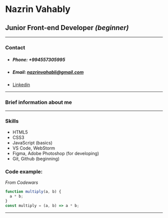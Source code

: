 # Nazrin Vahably

## Junior Front-end Developer _(beginner)_

---

### Contact

- ##### Phone: +994557305995
- ##### Email: nazrinvahabli@gmail.com
- [Linkedin](https://www.linkedin.com/in/nazrin-vahably-351676152/)

---

### Brief information about me

---

### Skills

- HTML5
- CSS3
- JavaScript (basics)
- VS Code, WebStorm
- Figma, Adobe Photoshop (for developing)
- Git, Github (beginning)

### Code example:

_From Codewars_

```javascript
function multiply(a, b) {
  a * b;
}
const multiply = (a, b) => a * b;
```

---
